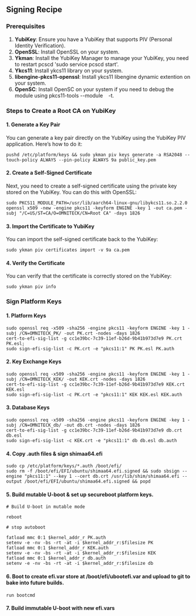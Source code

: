## Signing Recipe

### Prerequisites
1. **YubiKey**: Ensure you have a YubiKey that supports PIV (Personal Identity Verification).
2. **OpenSSL**: Install OpenSSL on your system.
3. **Ykman**: Install the YubiKey Manager to manage your YubiKey,
   you need to restart pcscd 'sudo service pcscd start'.
5. **Ykcs11**: Install ykcs11 library on your system.
6. **libengine-pkcs11-openssl**: Install ykcs11 libengine dynamic extention on your system.
7. **OpenSC**: Install OpenSC on your system if you need to debug the module using pkcs11-tools --module ` ` -t.

### Steps to Create a Root CA on YubiKey

#### 1. Generate a Key Pair
You can generate a key pair directly on the YubiKey using the YubiKey PIV application. Here’s how to do it:

```
pushd /etc/platform/keys && sudo ykman piv keys generate -a RSA2048 --touch-policy ALWAYS --pin-policy ALWAYS 9a public_key.pem
```

#### 2. Create a Self-Signed Certificate
Next, you need to create a self-signed certificate using the private key stored on the YubiKey. You can do this with OpenSSL:

```
sudo PKCS11_MODULE_PATH=/usr/lib/aarch64-linux-gnu/libykcs11.so.2.2.0 openssl x509 -new -engine pkcs11 -keyform ENGINE -key 1 -out ca.pem -subj "/C=US/ST=CA/O=OMNITECK/CN=Root CA" -days 1826
```

#### 3. Import the Certificate to YubiKey
You can import the self-signed certificate back to the YubiKey:

```
sudo ykman piv certificates import -v 9a ca.pem
```

#### 4. Verify the Certificate
You can verify that the certificate is correctly stored on the YubiKey:

```
sudo ykman piv info
```

### Sign Platform Keys

#### 1. Platform Keys

```
sudo openssl req -x509 -sha256 -engine pkcs11 -keyform ENGINE -key 1 -subj /CN=OMNITECK_PK/ -out PK.crt -nodes -days 1826
cert-to-efi-sig-list -g cc1e39bc-7c39-11ef-b26d-9b41b973d7e9 PK.crt PK.esl;
sudo sign-efi-sig-list -c PK.crt -e "pkcs11:1" PK PK.esl PK.auth
```

#### 2. Key Exchange Keys

```
sudo openssl req -x509 -sha256 -engine pkcs11 -keyform ENGINE -key 1 -subj /CN=OMNITECK_KEK/ -out KEK.crt -nodes -days 1826
cert-to-efi-sig-list -g cc1e39bc-7c39-11ef-b26d-9b41b973d7e9 KEK.crt KEK.esl
sudo sign-efi-sig-list -c PK.crt -e "pkcs11:1" KEK KEK.esl KEK.auth
```

#### 3. Database Keys

```
sudo openssl req -x509 -sha256 -engine pkcs11 -keyform ENGINE -key 1 -subj /CN=OMNITECK_db/ -out db.crt -nodes -days 1826
cert-to-efi-sig-list -g cc1e39bc-7c39-11ef-b26d-9b41b973d7e9 db.crt db.esl
sudo sign-efi-sig-list -c KEK.crt -e "pkcs11:1" db db.esl db.auth
```

#### 4. Copy .auth files & sign shimaa64.efi

```
sudo cp /etc/platform/keys/*.auth /boot/efi/
sudo rm -f /boot/efi/EFI/ubuntu/shimaa64.efi.signed && sudo sbsign --engine "pkcs11:1" --key 1 --cert db.crt /usr/lib/shim/shimaa64.efi --output /boot/efi/EFI/ubuntu/shimaa64.efi.signed && popd
```

#### 5. Build mutable U-boot & set up secureboot platform keys.

```
# Build U-boot in mutable mode

reboot

# stop autoboot

fatload mmc 0:1 $kernel_addr_r PK.auth
setenv -e -nv -bs -rt -at -i $kernel_addr_r:$filesize PK
fatload mmc 0:1 $kernel_addr_r KEK.auth
setenv -e -nv -bs -rt -at -i $kernel_addr_r:$filesize KEK
fatload mmc 0:1 $kernel_addr_r db.auth
setenv -e -nv -bs -rt -at -i $kernel_addr_r:$filesize db
```

#### 6. Boot to create efi.var store at /boot/efi/ubootefi.var and upload to git to bake into future builds.

```
run bootcmd
```

#### 7. Build immutable U-boot with new efi.vars
